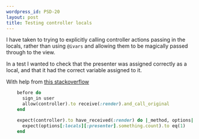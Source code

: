 ```yaml
--- 
wordpress_id: PSD-20
layout: post
title: Testing controller locals
---
```


I have taken to trying to explicitly calling controller actions passing in the locals, rather than using `@ivars` and allowing them to be magically passed through to the view.

In a test I wanted to check that the presenter was assigned correctly as a local, and that it had the correct variable assigned to it.

With help from [this stackoverflow](https://stackoverflow.com/a/37364871)
```ruby
    before do
      sign_in user
      allow(controller).to receive(:render).and_call_original
    end

    expect(controller).to have_received(:render) do |_method, options|
      expect(options[:locals][:presenter].something.count).to eq(1)
    end
```

